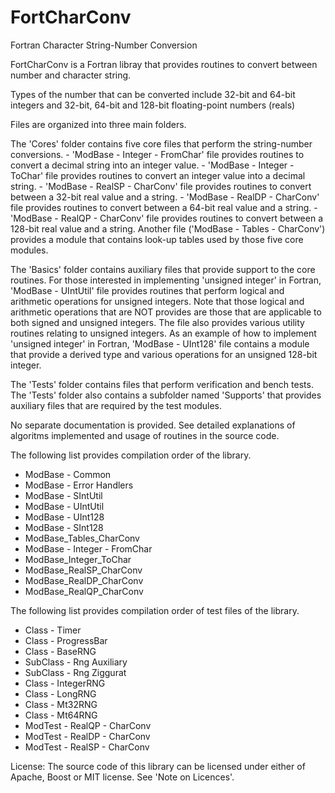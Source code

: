 # FortCharConv
Fortran Character String-Number Conversion

FortCharConv is a Fortran libray that provides routines to convert between number and character string.

Types of the number that can be converted include 32-bit and 64-bit integers and 32-bit, 64-bit and 128-bit floating-point numbers (reals)

Files are organized into three main folders.

The 'Cores' folder contains five core files that perform the string-number conversions.
	- 'ModBase - Integer - FromChar' file provides routines to convert a decimal string into an integer value.
	- 'ModBase - Integer - ToChar' file provides routines to convert an integer value into a decimal string.
	- 'ModBase - RealSP - CharConv' file provides routines to convert between a 32-bit real value and a string.
	- 'ModBase - RealDP - CharConv' file provides routines to convert between a 64-bit real value and a string.
	- 'ModBase - RealQP - CharConv' file provides routines to convert between a 128-bit real value and a string.
Another file ('ModBase - Tables - CharConv') provides a module that contains look-up tables used by those five core modules.

The 'Basics' folder contains auxiliary files that provide support to the core routines.  For those interested in implementing 'unsigned integer' in Fortran,
'ModBase - UIntUtil' file provides routines that perform logical and arithmetic operations for unsigned integers. Note that those logical and arithmetic operations that are NOT provides are those that are applicable to both signed and unsigned integers.  The file also provides various utility routines relating to unsigned integers.  As an example of how to implement 'unsigned integer' in Fortran, 'ModBase - UInt128' file contains a module that provide a derived type and various operations for an unsigned 128-bit integer.

The 'Tests' folder contains files that perform verification and bench tests.  The 'Tests' folder also contains a subfolder named 'Supports' that provides auxiliary files that are required by the test modules.

No separate documentation is provided.  See detailed explanations of algoritms implemented and usage of routines in the source code.

The following list provides compilation order of the library.
- ModBase - Common
- ModBase - Error Handlers
- ModBase - SIntUtil
- ModBase - UIntUtil
- ModBase - UInt128
- ModBase - SInt128
- ModBase_Tables_CharConv
- ModBase - Integer - FromChar
- ModBase_Integer_ToChar
- ModBase_RealSP_CharConv
- ModBase_RealDP_CharConv
- ModBase_RealQP_CharConv

The following list provides compilation order of test files of the library.
- Class - Timer
- Class - ProgressBar
- Class - BaseRNG
- SubClass - Rng Auxiliary
- SubClass - Rng Ziggurat
- Class - IntegerRNG
- Class - LongRNG
- Class - Mt32RNG
- Class - Mt64RNG
- ModTest - RealQP - CharConv
- ModTest - RealDP - CharConv
- ModTest - RealSP - CharConv

License:
The source code of this library can be licensed under either of Apache, Boost or MIT license.  See 'Note on Licences'.